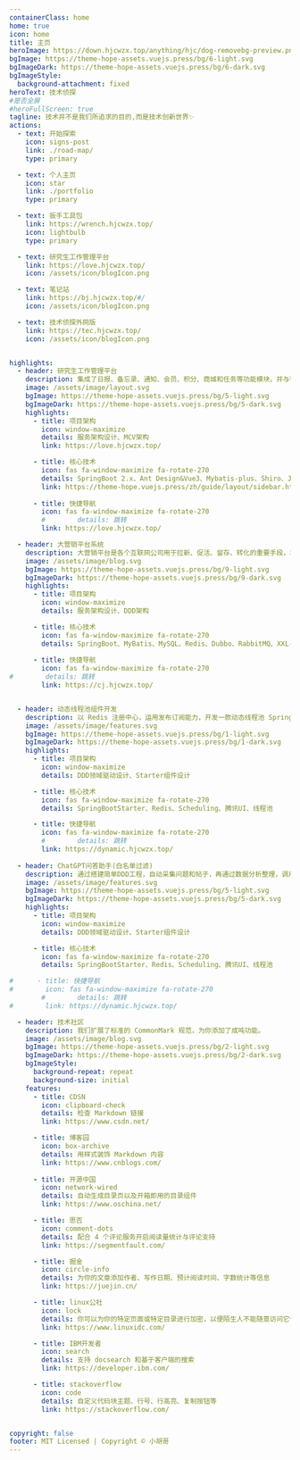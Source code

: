 ```yaml
---
containerClass: home
home: true
icon: home
title: 主页
heroImage: https://down.hjcwzx.top/anything/hjc/dog-removebg-preview.png
bgImage: https://theme-hope-assets.vuejs.press/bg/6-light.svg
bgImageDark: https://theme-hope-assets.vuejs.press/bg/6-dark.svg
bgImageStyle:
  background-attachment: fixed
heroText: 技术侦探
#是否全屏
#heroFullScreen: true
tagline: 技术并不是我们所追求的目的,而是技术创新世界✨
actions:
  - text: 开始探索
    icon: signs-post
    link: ./road-map/
    type: primary

  - text: 个人主页
    icon: star
    link: ./portfolio
    type: primary

  - text: 扳手工具包
    link: https://wrench.hjcwzx.top/
    icon: lightbulb
    type: primary

  - text: 研究生工作管理平台
    link: https://love.hjcwzx.top/
    icon: /assets/icon/blogIcon.png

  - text: 笔记站
    link: https://bj.hjcwzx.top/#/
    icon: /assets/icon/blogIcon.png

  - text: 技术侦探外网版
    link: https://tec.hjcwzx.top/
    icon: /assets/icon/blogIcon.png


highlights:
  - header: 研究生工作管理平台
    description: 集成了日报、备忘录、通知、会员、积分、商城和任务等功能模块，并与微信无缝对接，旨在提升工作效率与协作体验。通过多维度的管理和互动，赋能研究生在繁忙的学术与生活中更好地规划与执行。
    image: /assets/image/layout.svg
    bgImage: https://theme-hope-assets.vuejs.press/bg/5-light.svg
    bgImageDark: https://theme-hope-assets.vuejs.press/bg/5-dark.svg
    highlights:
      - title: 项目架构
        icon: window-maximize
        details: 服务架构设计、MCV架构
        link: https://love.hjcwzx.top/

      - title: 核心技术
        icon: fas fa-window-maximize fa-rotate-270
        details: SpringBoot 2.x、Ant Design&Vue3、Mybatis-plus、Shiro、JWT
        link: https://theme-hope.vuejs.press/zh/guide/layout/sidebar.html
      
      - title: 快捷导航
        icon: fas fa-window-maximize fa-rotate-270
        #        details: 跳转
        link: https://love.hjcwzx.top/

  - header: 大营销平台系统
    description: 大营销平台是各个互联网公司用于拉新、促活、留存、转化的重要手段，本次项目将先以最新DDD架构和模式进行开发项目，优化实现，扩展功能。
    image: /assets/image/blog.svg
    bgImage: https://theme-hope-assets.vuejs.press/bg/9-light.svg
    bgImageDark: https://theme-hope-assets.vuejs.press/bg/9-dark.svg
    highlights:
      - title: 项目架构
        icon: window-maximize
        details: 服务架构设计、DDD架构

      - title: 核心技术
        icon: fas fa-window-maximize fa-rotate-270
        details: SpringBoot、MyBatis、MySQL、Redis、Dubbo、RabbitMQ、XXL-JOB、Sharding-JDBC、Nacos、React、Typescript、Docker、Nginx、Grafana
 
      - title: 快捷导航
        icon: fas fa-window-maximize fa-rotate-270
#        details: 跳转
        link: https://cj.hjcwzx.top/


  - header: 动态线程池组件开发
    description: 以 Redis 注册中心，运用发布订阅能力，开发一款动态线程池 SpringBoot Starter 组件。
    image: /assets/image/features.svg
    bgImage: https://theme-hope-assets.vuejs.press/bg/1-light.svg
    bgImageDark: https://theme-hope-assets.vuejs.press/bg/1-dark.svg
    highlights:
      - title: 项目架构
        icon: window-maximize
        details: DDD领域驱动设计、Starter组件设计

      - title: 核心技术
        icon: fas fa-window-maximize fa-rotate-270
        details: SpringBootStarter、Redis、Scheduling、腾讯UI、线程池

      - title: 快捷导航
        icon: fas fa-window-maximize fa-rotate-270
        #        details: 跳转
        link: https://dynamic.hjcwzx.top/
        
  - header: ChatGPT问答助手(白名单过滤)
    description: 通过搭建简单DDD工程，自动采集问题和帖子，再通过数据分析整理，调用ChatGLM等开放OpenAi接口自动回复。
    image: /assets/image/features.svg
    bgImage: https://theme-hope-assets.vuejs.press/bg/5-light.svg
    bgImageDark: https://theme-hope-assets.vuejs.press/bg/5-dark.svg
    highlights:
      - title: 项目架构
        icon: window-maximize
        details: DDD领域驱动设计、Starter组件设计

      - title: 核心技术
        icon: fas fa-window-maximize fa-rotate-270
        details: SpringBootStarter、Redis、Scheduling、腾讯UI、线程池

#      - title: 快捷导航
#        icon: fas fa-window-maximize fa-rotate-270
        #        details: 跳转
#        link: https://dynamic.hjcwzx.top/

  - header: 技术社区
    description: 我们扩展了标准的 CommonMark 规范，为你添加了成吨功能。
    image: /assets/image/blog.svg
    bgImage: https://theme-hope-assets.vuejs.press/bg/2-light.svg
    bgImageDark: https://theme-hope-assets.vuejs.press/bg/2-dark.svg
    bgImageStyle:
      background-repeat: repeat
      background-size: initial
    features:
      - title: CDSN
        icon: clipboard-check
        details: 检查 Markdown 链接
        link: https://www.csdn.net/

      - title: 博客园
        icon: box-archive
        details: 用样式装饰 Markdown 内容
        link: https://www.cnblogs.com/
        
      - title: 开源中国
        icon: network-wired
        details: 自动生成目录页以及开箱即用的目录组件
        link: https://www.oschina.net/

      - title: 思否
        icon: comment-dots
        details: 配合 4 个评论服务开启阅读量统计与评论支持
        link: https://segmentfault.com/

      - title: 掘金
        icon: circle-info
        details: 为你的文章添加作者、写作日期、预计阅读时间、字数统计等信息
        link: https://juejin.cn/

      - title: linux公社
        icon: lock
        details: 你可以为你的特定页面或特定目录进行加密，以便陌生人不能随意访问它们
        link: https://www.linuxidc.com/

      - title: IBM开发者
        icon: search
        details: 支持 docsearch 和基于客户端的搜索
        link: https://developer.ibm.com/

      - title: stackoverflow
        icon: code
        details: 自定义代码块主题、行号、行高亮、复制按钮等
        link: https://stackoverflow.com/


copyright: false
footer: MIT Licensed | Copyright © 小胡哥
---
```


[//]: # (当前位置可以写东西)
